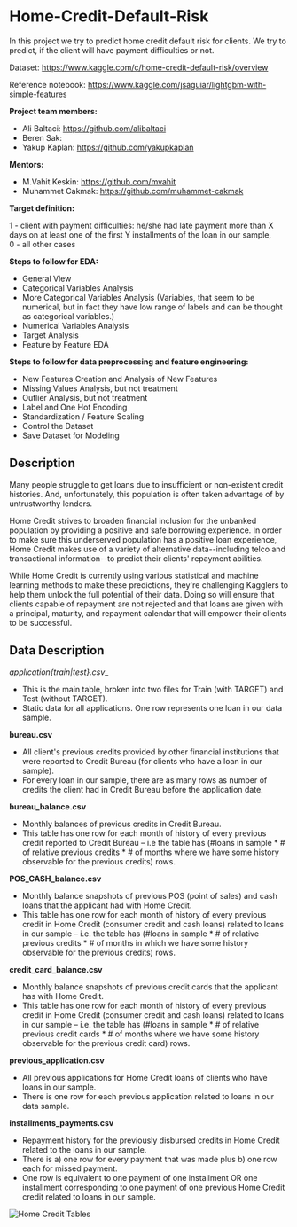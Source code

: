# Home-Credit-Default-Risk

In this project we try to predict home credit default risk for clients. We try to predict, if the client will have payment difficulties or not.

Dataset: https://www.kaggle.com/c/home-credit-default-risk/overview

Reference notebook: https://www.kaggle.com/jsaguiar/lightgbm-with-simple-features

__Project team members:__

- Ali Baltaci: https://github.com/alibaltaci
- Beren Sak:
- Yakup Kaplan: https://github.com/yakupkaplan

__Mentors:__

- M.Vahit Keskin: https://github.com/mvahit
- Muhammet Cakmak: https://github.com/muhammet-cakmak


__Target definition:__ 

1 - client with payment difficulties: he/she had late payment more than X days on at least one of the first Y installments of the loan in our sample,              
0 - all other cases


__Steps to follow for EDA:__

- General View
- Categorical Variables Analysis
- More Categorical Variables Analysis (Variables, that seem to be numerical, but in fact they have low range of labels and can be thought as categorical variables.)
- Numerical Variables Analysis
- Target Analysis
- Feature by Feature EDA

__Steps to follow for data preprocessing and feature engineering:__

- New Features Creation and Analysis of New Features
- Missing Values Analysis, but not treatment
- Outlier Analysis, but not treatment
- Label and One Hot Encoding
- Standardization / Feature Scaling
- Control the Dataset
- Save Dataset for Modeling

## Description

Many people struggle to get loans due to insufficient or non-existent credit histories. And, unfortunately, this population is often taken advantage of by untrustworthy lenders.

Home Credit strives to broaden financial inclusion for the unbanked population by providing a positive and safe borrowing experience. In order to make sure this underserved population has a positive loan experience, Home Credit makes use of a variety of alternative data--including telco and transactional information--to predict their clients' repayment abilities.

While Home Credit is currently using various statistical and machine learning methods to make these predictions, they're challenging Kagglers to help them unlock the full potential of their data. Doing so will ensure that clients capable of repayment are not rejected and that loans are given with a principal, maturity, and repayment calendar that will empower their clients to be successful.

## Data Description

__application_{train|test}.csv__
- This is the main table, broken into two files for Train (with TARGET) and Test (without TARGET).
- Static data for all applications. One row represents one loan in our data sample.

__bureau.csv__

- All client's previous credits provided by other financial institutions that were reported to Credit Bureau (for clients who have a loan in our sample).
- For every loan in our sample, there are as many rows as number of credits the client had in Credit Bureau before the application date.

__bureau_balance.csv__

- Monthly balances of previous credits in Credit Bureau.
- This table has one row for each month of history of every previous credit reported to Credit Bureau – i.e the table has (#loans in sample * # of relative previous credits * # of months where we have some history observable for the previous credits) rows.

__POS_CASH_balance.csv__

- Monthly balance snapshots of previous POS (point of sales) and cash loans that the applicant had with Home Credit.
- This table has one row for each month of history of every previous credit in Home Credit (consumer credit and cash loans) related to loans in our sample – i.e. the table has (#loans in sample * # of relative previous credits * # of months in which we have some history observable for the previous credits) rows.

__credit_card_balance.csv__

- Monthly balance snapshots of previous credit cards that the applicant has with Home Credit.
- This table has one row for each month of history of every previous credit in Home Credit (consumer credit and cash loans) related to loans in our sample – i.e. the table has (#loans in sample * # of relative previous credit cards * # of months where we have some history observable for the previous credit card) rows.

__previous_application.csv__

- All previous applications for Home Credit loans of clients who have loans in our sample.
- There is one row for each previous application related to loans in our data sample.

__installments_payments.csv__

- Repayment history for the previously disbursed credits in Home Credit related to the loans in our sample.
- There is a) one row for every payment that was made plus b) one row each for missed payment.
- One row is equivalent to one payment of one installment OR one installment corresponding to one payment of one previous Home Credit credit related to loans in our sample.

![Home Credit Tables](https://storage.googleapis.com/kaggle-media/competitions/home-credit/home_credit.png)
